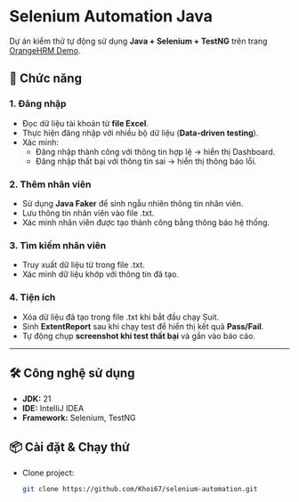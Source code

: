 # Selenium Automation Java

Dự án kiểm thử tự động sử dụng **Java + Selenium + TestNG** trên trang [OrangeHRM Demo](https://opensource-demo.orangehrmlive.com/).

## 🚀 Chức năng

### 1. **Đăng nhập**
- Đọc dữ liệu tài khoản từ **file Excel**.
- Thực hiện đăng nhập với nhiều bộ dữ liệu (**Data-driven testing**).
- Xác minh:
    - Đăng nhập thành công với thông tin hợp lệ → hiển thị Dashboard.
    - Đăng nhập thất bại với thông tin sai → hiển thị thông báo lỗi.

### 2. **Thêm nhân viên**
- Sử dụng **Java Faker** để sinh ngẫu nhiên thông tin nhân viên.
- Lưu thông tin nhân viên vào file .txt.
- Xác minh nhân viên được tạo thành công bằng thông báo hệ thống.

### 3. **Tìm kiếm nhân viên**
- Truy xuất dữ liệu từ trong file .txt.
- Xác minh dữ liệu khớp với thông tin đã tạo.

### 4. **Tiện ích**
- Xóa dữ liệu đã tạo trong file .txt khi bắt đầu chạy Suit.
- Sinh **ExtentReport** sau khi chạy test để hiển thị kết quả **Pass/Fail**.
- Tự động chụp **screenshot khi test thất bại** và gắn vào báo cáo.

---

## 🛠 Công nghệ sử dụng
- **JDK:** 21
- **IDE:** IntelliJ IDEA
- **Framework:** Selenium, TestNG

## 📦 Cài đặt & Chạy thử
- Clone project:
  ```bash
  git clone https://github.com/Khoi67/selenium-automation.git
